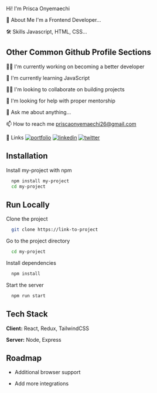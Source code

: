Hi! I'm Prisca Onyemaechi

 🚀 About Me
I'm a Frontend Developer...


🛠 Skills
Javascript, HTML, CSS...


## Other Common Github Profile Sections
👩‍💻 I'm currently working on becoming a better developer

🧠 I'm currently learning JavaScript

👯‍♀️ I'm looking to collaborate on building projects

🤔 I'm looking for help with proper mentorship

💬 Ask me about anything...

📫 How to reach me priscaonyemaechi26@gmail.com



🔗 Links
[![portfolio](https://img.shields.io/badge/my_portfolio-000?style=for-the-badge&logo=ko-fi&logoColor=white)](https://replit.com/@Prisca-01/Priscas-Portfolio)
[![linkedin](https://img.shields.io/badge/linkedin-0A66C2?style=for-the-badge&logo=linkedin&logoColor=white)](https://www.linkedin.com/na)
[![twitter](https://img.shields.io/badge/twitter-1DA1F2?style=for-the-badge&logo=twitter&logoColor=white)](https://twitter.com/2603neta)


## Installation

Install my-project with npm

```bash
  npm install my-project
  cd my-project
```
    
## Run Locally

Clone the project

```bash
  git clone https://link-to-project
```

Go to the project directory

```bash
  cd my-project
```

Install dependencies

```bash
  npm install
```

Start the server

```bash
  npm run start
```


## Tech Stack

**Client:** React, Redux, TailwindCSS

**Server:** Node, Express


## Roadmap

- Additional browser support

- Add more integrations

